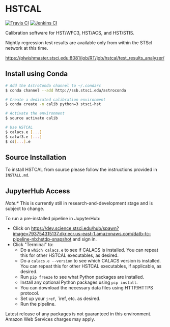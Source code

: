 # HSTCAL

[![Travis CI](https://travis-ci.org/spacetelescope/hstcal.svg?branch=master)](https://travis-ci.org/spacetelescope/hstcal)
[![Jenkins CI](https://ssbjenkins.stsci.edu/job/STScI/job/hstcal/job/master/badge/icon)](https://ssbjenkins.stsci.edu/job/STScI/job/hstcal/job/master/)

Calibration software for HST/WFC3, HST/ACS, and HST/STIS.

Nightly regression test results are available only from within the STScI network at this time.

https://plwishmaster.stsci.edu:8081/job/RT/job/hstcal/test_results_analyzer/


## Install using Conda

```bash
# Add the AstroConda channel to ~/.condarc
$ conda channel --add http://ssb.stsci.edu/astroconda

# Create a dedicated calibration environment
$ conda create -n calib python=3 stsci-hst

# Activate the environment
$ source activate calib

# Use HSTCAL
$ calacs.e [...]
$ calwf3.e [...]
$ cs[...].e
```

## Source Installation

To install HSTCAL from source please follow the instructions provided in
`INSTALL.md`.


## JupyterHub Access

*Note:** This is currently still in research-and-development stage and is subject to change.

To run a pre-installed pipeline in JupyterHub:

* Click on https://dev.science.stsci.edu/hub/spawn?image=793754315137.dkr.ecr.us-east-1.amazonaws.com/datb-tc-pipeline-nb:hstdp-snapshot and sign in.
* Click "Terminal" to:
    * Do a `which calacs.e` to see if CALACS is installed.
      You can repeat this for other HSTCAL executables, as desired.
    * Do a `calacs.e --version` to see which CALACS version is installed.
      You can repeat this for other HSTCAL executables, if applicable, as desired.
    * Run `pip freeze` to see what Python packages are installed.
    * Install any optional Python packages using `pip install`.
    * You can download the necessary data files using HTTP/HTTPS protocol.
    * Set up your `jref`, `iref, etc. as desired.
    * Run the pipeline.

Latest release of any packages is not guaranteed in this environment. Amazon Web Services charges may apply.